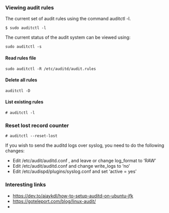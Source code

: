 ### Viewing audit rules
 The current set of audit rules using the command auditctl -l.
```
$ sudo auditctl -l
```

The current status of the audit system can be viewed using:
```
sudo auditctl -s
```
#### Read rules file
```
sudo auditctl -R /etc/auditd/audit.rules
```
#### Delete all rules
```
auditctl -D
```
#### List existing rules
```
# auditctl -l
```
### Reset lost record counter
```
# auditctl --reset-lost
```
If you wish to send the auditd logs over syslog, you need to do the following changes:

* Edit /etc/audit/auditd.conf , and leave or change log_format to ‘RAW’
* Edit /etc/audit/auditd.conf and change write_logs to ‘no’
* Edit /etc/audispd/plugins/syslog.conf and set ‘active = yes’

### Interesting links
* https://dev.to/ajaykdl/how-to-setup-auditd-on-ubuntu-jfk
* https://goteleport.com/blog/linux-audit/
* 
